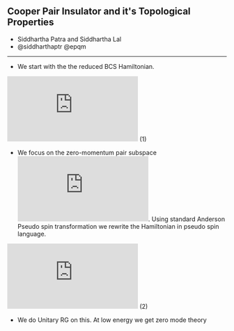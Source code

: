 ## Cooper Pair Insulator and it's Topological Properties 

- Siddhartha Patra and Siddhartha Lal
- @siddharthaptr @epqm
_____________________________________________________

- We start with the the reduced BCS Hamiltonian. 

![](http://latex.codecogs.com/gif.latex?H_%7BRBCS%7D%3D%5Cdisplaystyle%5Csum_%7Bk%7D%20%5Cepsilon_%7Bk%5Csigma%7D%20%7Ec%5E%7B%5Cdagger%7D_%7Bk%5Csigma%7D%20c_%7Bk%20%5Csigma%7D%20-%5Cfrac%7BV%7D%7BN%7D%20%5Cdisplaystyle%5Csum_%7Bk%5Cneq%20k%27%7D%20c%5E%7B%5Cdagger%7D_%7Bk%5Cuparrow%7Dc%5E%7B%5Cdagger%7D_%7B-k%5Cdownarrow%7Dc_%7B-k%27%5Cdownarrow%7D%20c_%7Bk%27%20%5Cuparrow%7D)            (1)

- We focus on the zero-momentum pair subspace ![](http://latex.codecogs.com/gif.latex?n_%7Bk%5Cuparrow%7D%3Dn_%7B-k%5Cdownarrow%7D). Using standard Anderson Pseudo spin transformation we rewrite the Hamiltonian in pseudo spin language. 

![](http://latex.codecogs.com/gif.latex?H%3D-%5Cdisplaystyle%5Csum_%7Bk%7D2%5Cepsilon_k%20S_k%5Ez%20-%5Cfrac%7BV%7D%7BN%7D%20%5Cdisplaystyle%5Csum_%7Bk%20%5Cneq%20k%27%7D%20%5Cbigg%28%20S_k%5E&plus;S_%7Bk%27%7D%5E-%20&plus;%20h.c.%20%5Cbigg%29)          (2)
- We do Unitary RG on this. At low energy we get zero mode theory 
